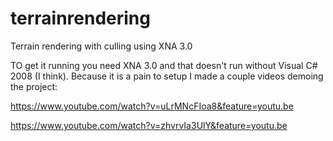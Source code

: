 terrainrendering
================

Terrain rendering with culling using XNA 3.0

TO get it running you need XNA 3.0 and that doesn't run without Visual C# 2008 (I think). Because it is a pain to setup I made a couple videos demoing the project:

https://www.youtube.com/watch?v=uLrMNcFIoa8&feature=youtu.be

https://www.youtube.com/watch?v=zhvrvIa3UlY&feature=youtu.be
